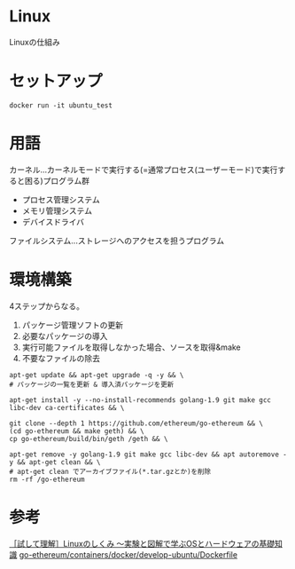 # Linux
Linuxの仕組み

# セットアップ
```console:
docker run -it ubuntu_test
```

# 用語
カーネル...カーネルモードで実行する(=通常プロセス(ユーザーモード)で実行すると困る)プログラム群
* プロセス管理システム
* メモリ管理システム
* デバイスドライバ

ファイルシステム...ストレージへのアクセスを担うプログラム

# 環境構築
4ステップからなる。  
1. パッケージ管理ソフトの更新  
2. 必要なパッケージの導入  
3. 実行可能ファイルを取得しなかった場合、ソースを取得&make
4. 不要なファイルの除去

```console:
apt-get update && apt-get upgrade -q -y && \
# パッケージの一覧を更新 & 導入済パッケージを更新

apt-get install -y --no-install-recommends golang-1.9 git make gcc libc-dev ca-certificates && \

git clone --depth 1 https://github.com/ethereum/go-ethereum && \
(cd go-ethereum && make geth) && \
cp go-ethereum/build/bin/geth /geth && \

apt-get remove -y golang-1.9 git make gcc libc-dev && apt autoremove -y && apt-get clean && \
# apt-get clean でアーカイブファイル(*.tar.gzとか)を削除
rm -rf /go-ethereum
```


# 参考
[［試して理解］Linuxのしくみ ～実験と図解で学ぶOSとハードウェアの基礎知識](https://www.amazon.co.jp/%EF%BC%BB%E8%A9%A6%E3%81%97%E3%81%A6%E7%90%86%E8%A7%A3%EF%BC%BDLinux%E3%81%AE%E3%81%97%E3%81%8F%E3%81%BF-%EF%BD%9E%E5%AE%9F%E9%A8%93%E3%81%A8%E5%9B%B3%E8%A7%A3%E3%81%A7%E5%AD%A6%E3%81%B6OS%E3%81%A8%E3%83%8F%E3%83%BC%E3%83%89%E3%82%A6%E3%82%A7%E3%82%A2%E3%81%AE%E5%9F%BA%E7%A4%8E%E7%9F%A5%E8%AD%98-%E6%AD%A6%E5%86%85-%E8%A6%9A-ebook/dp/B079YJS1J1)
[go-ethereum/containers/docker/develop-ubuntu/Dockerfile](https://github.com/ethereum/go-ethereum/blob/master/containers/docker/develop-ubuntu/Dockerfile)